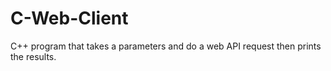 # C-Web-Client
C++ program that takes a parameters and do a web API request then prints the results.
